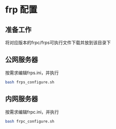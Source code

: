 # frp 配置

## 准备工作

将对应版本的frpc/frps可执行文件下载并放到该目录下

## 公网服务器

按需求编辑frps.ini，并执行

```bash
bash frps_configure.sh
```

## 内网服务器

按需求编辑frpc.ini，并执行

```bash
bash frpc_configure.sh
```
